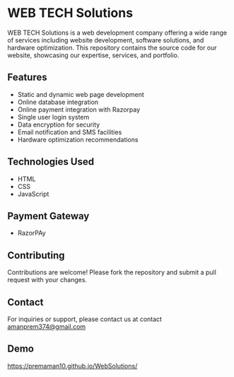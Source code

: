 # WEB TECH Solutions
WEB TECH Solutions is a web development company offering a wide range of services including website development, software solutions, and hardware optimization. This repository contains the source code for our website, showcasing our expertise, services, and portfolio.

## Features

- Static and dynamic web page development
- Online database integration
- Online payment integration with Razorpay
- Single user login system
- Data encryption for security
- Email notification and SMS facilities
- Hardware optimization recommendations

## Technologies Used
- HTML
- CSS
- JavaScript
## Payment Gateway
- RazorPAy

## Contributing

Contributions are welcome! Please fork the repository and submit a pull request with your changes.

## Contact

For inquiries or support, please contact us at contact amanprem374@gmail.com

## Demo
https://premaman10.github.io/WebSolutions/

